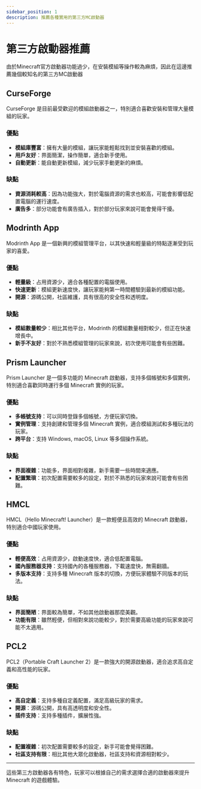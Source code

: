 ```yaml
---
sidebar_position: 1
description: 推薦各種實用的第三方MC啟動器
---
```


# 第三方啟動器推薦

由於Minecraft官方啟動器功能過少，在安裝模組等操作較為麻煩，因此在這邊推薦幾個較知名的第三方MC啟動器


## CurseForge
CurseForge 是目前最受歡迎的模組啟動器之一，特別適合喜歡安裝和管理大量模組的玩家。

### 優點
- **模組庫豐富**：擁有大量的模組，讓玩家能輕鬆找到並安裝喜歡的模組。
- **用戶友好**：界面簡潔，操作簡單，適合新手使用。
- **自動更新**：能自動更新模組，減少玩家手動更新的麻煩。

### 缺點
- **資源消耗較高**：因為功能強大，對於電腦資源的需求也較高，可能會影響低配置電腦的運行速度。
- **廣告多**：部分功能會有廣告插入，對於部分玩家來說可能會覺得干擾。

## Modrinth App
Modrinth App 是一個新興的模組管理平台，以其快速和輕量級的特點逐漸受到玩家的喜愛。

### 優點
- **輕量級**：占用資源少，適合各種配置的電腦使用。
- **快速更新**：模組更新速度快，讓玩家能夠第一時間體驗到最新的模組功能。
- **開源**：源碼公開，社區維護，具有很高的安全性和透明度。

### 缺點
- **模組數量較少**：相比其他平台，Modrinth 的模組數量相對較少，但正在快速增長中。
- **新手不友好**：對於不熟悉模組管理的玩家來說，初次使用可能會有些困難。

## Prism Launcher
Prism Launcher 是一個多功能的 Minecraft 啟動器，支持多個帳號和多個實例，特別適合喜歡同時運行多個 Minecraft 實例的玩家。

### 優點
- **多帳號支持**：可以同時登錄多個帳號，方便玩家切換。
- **實例管理**：支持創建和管理多個 Minecraft 實例，適合模組測試和多種玩法的玩家。
- **跨平台**：支持 Windows, macOS, Linux 等多個操作系統。

### 缺點
- **界面複雜**：功能多，界面相對複雜，新手需要一些時間來適應。
- **配置繁瑣**：初次配置需要較多的設定，對於不熟悉的玩家來說可能會有些困難。

## HMCL
HMCL（Hello Minecraft! Launcher）是一款輕便且高效的 Minecraft 啟動器，特別適合中國玩家使用。

### 優點
- **輕便高效**：占用資源少，啟動速度快，適合低配置電腦。
- **國內服務器支持**：支持國內的各種服務器，下載速度快，無需翻牆。
- **多版本支持**：支持多種 Minecraft 版本的切換，方便玩家體驗不同版本的玩法。

### 缺點
- **界面簡陋**：界面較為簡單，不如其他啟動器那麼美觀。
- **功能有限**：雖然輕便，但相對來說功能較少，對於需要高級功能的玩家來說可能不太適用。

## PCL2
PCL2（Portable Craft Launcher 2）是一款強大的開源啟動器，適合追求高自定義和高性能的玩家。

### 優點
- **高自定義**：支持多種自定義配置，滿足高級玩家的需求。
- **開源**：源碼公開，具有高透明度和安全性。
- **插件支持**：支持多種插件，擴展性強。

### 缺點
- **配置複雜**：初次配置需要較多的設定，新手可能會覺得困難。
- **社區支持有限**：相比其他大眾化啟動器，社區支持和資源相對較少。

---

這些第三方啟動器各有特色，玩家可以根據自己的需求選擇合適的啟動器來提升 Minecraft 的遊戲體驗。
